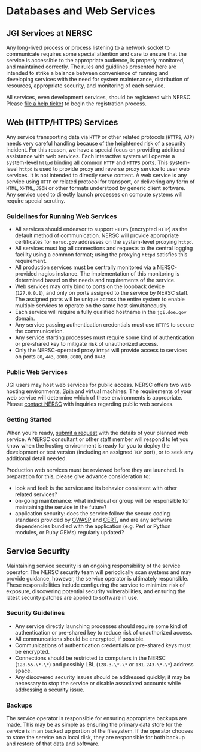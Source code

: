 # Databases and Web Services

## JGI Services at NERSC

Any long-lived process or process listening to a network socket to communicate
requires some special attention and care to ensure that the service is
accessible to the appropriate audience, is properly monitored, and maintained
correctly. The rules and guidlines presented here are intended to strike a
balance between convenience of running and developing services with the need
for system maintenance, distribution of resources, appropriate security, and
monitoring of each service.

All services, even development services, should be registered with NERSC.
Please [file a help ticket](https://help.nersc.gov/) to begin the registration
process.

## Web (HTTP/HTTPS) Services

Any service transporting data via `HTTP` or other related protocols (`HTTPS`,
`AJP`) needs very careful handling because of the heightened risk of a security
incident. For this reason, we have a special focus on providing
additional assistance with web services.  Each interactive
system will operate a system-level `httpd` binding all common `HTTP` and
`HTTPS` ports. This system-level `httpd` is used to provide proxy and reverse
proxy service to user web services.  It is not intended to directly serve
content. A web service is any service using `HTTP` or related protocol for
transport, or delivering any form of `HTML`, `XHTML`, `JSON` or other formats
understood by generic client software.  Any service used to directly
launch processes on compute systems will require special scrutiny.

### Guidelines for Running Web Services

* All services should endeavor to support `HTTPS` (encrypted `HTTP`) as the
  default method of communication. NERSC will provide appropriate certificates 
  for `nersc.gov` addresses on the system-level proxying `httpd`.
* All services must log all connections and requests to the central logging
  facility using a common format; using the proxying `httpd` satisfies this
  requirement.
* All production services must be centrally monitored via a NERSC-provided
  nagios instance.  The implementation of this monitoring is determined based on
  the needs and requirements of the service.
* Web services may only bind to ports on the loopback device (`127.0.0.1`), and
  only on ports assigned to the service by NERSC staff. The assigned ports will
  be unique across the entire system to enable multiple services to operate on
  the same host simultaneously.
* Each service will require a fully qualified hostname in the `jgi.doe.gov`
  domain.
* Any service passing authentication credentials must use `HTTPS` to secure the
  communication.
* Any service starting processes must require some kind of authentication or
  pre-shared key to mitigate risk of unauthorized access.
* Only the NERSC-operated proxy `httpd` will provide access to services on ports
  `80`, `443`, `8000`, `8080`, and `8443`.

### Public Web Services

JGI users may host web services for public access. NERSC offers two web hosting
environments, [Spin](https://docs.nersc.gov/services/spin/) and virtual
machines. The requirements of your web service will determine which of these
environments is appropriate. Please [contact NERSC](https://help.nersc.gov/)
with inquiries regarding public web services.

### Getting Started

When you’re ready, [submit a request](https://help.nersc.gov) with the details
of your planned web service. A NERSC consultant or other staff member will
respond to let you know when the hosting environment is ready for you to
deploy the development or test version (including an assigned `TCP` port), or to
seek any additional detail needed.

Production web services must be reviewed before they are launched. In
preparation for this, please give advance consideration to:

* look and feel: is the service and its behavior consistent with other related
  services?
* on-going maintenance: what individual or group will be responsible for 
  maintaining the service in the future?
* application security: does the service follow the secure coding standards
  provided by
  [OWASP](https://www.owasp.org/index.php/Projects/OWASP_Secure_Coding_Practices_-_Quick_Reference_Guide)
  and [CERT](http://www.cert.org/secure-coding/research/secure-coding-standards.cfm),
  and are any software dependencies bundled with the application (e.g. Perl or
  Python modules, or Ruby GEMs) regularly updated?

## Service Security

Maintaining service security is an ongoing responsibility of the service
operator. The NERSC security team will periodically scan systems and may
provide guidance, however, the service operator is ultimately responsible.
These responsibilities include configuring the service to minimize risk of
exposure, discovering potential security vulnerabilities, and ensuring the
latest security patches are applied to software in use.

### Security Guidelines

* Any service directly launching processes should require some kind of
  authentication or pre-shared key to reduce risk of unauthorized access.
* All communcations should be encrypted, if possible.
* Communications of authentication credentials or pre-shared keys must be
  encrypted.
* Connections should be restricted to computers in the NERSC (`128.55.\*.\*`)
  and possibly LBL (`128.3.\*.\*` or `131.243.\*.\*`) address space.
* Any discovered security issues should be addressed quickly; it may be
  necessary to stop the service or disable associated accounts
  while addressing a security issue.

### Backups

The service operator is responsible for ensuring appropriate backups are made.
This may be as simple as ensuring the primary data store for the service is in an
backed up portion of the filesystem. If the operator chooses to store the service
on a local disk, they are responsible for both backup and restore of that data and
software.
